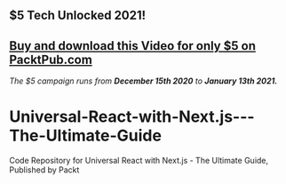 ## $5 Tech Unlocked 2021!
[Buy and download this Video for only $5 on PacktPub.com](https://www.packtpub.com/product/universal-react-with-next-js-the-ultimate-guide-video/9781839210792)
-----
*The $5 campaign         runs from __December 15th 2020__ to __January 13th 2021.__*

# Universal-React-with-Next.js---The-Ultimate-Guide
Code Repository for Universal React with Next.js - The Ultimate Guide, Published by Packt
